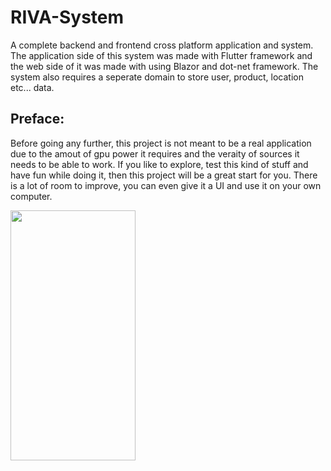 # RIVA-System

A complete backend and frontend cross platform application and system. The application side of this system was made with Flutter framework and the web side of it was made with using Blazor and dot-net framework. The system also requires a seperate domain to store user, product, location etc... data. 

## Preface:
Before going any further, this project is not meant to be a real application due to the amout of gpu power it requires and the veraity of sources it needs to be able to work. If you like to explore, test this kind of stuff and have fun while doing it, then this project will be a great start for you. There is a lot of room to improve, you can even give it a UI and use it on your own computer.

<img align="left" width=200px height=400px src="https://user-images.githubusercontent.com/111835151/188008252-c1cf0d69-73e1-424c-9403-cbc15ba41776.gif"/>
